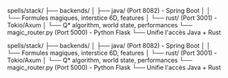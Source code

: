 spells/stack/
├── backends/
│   ├── java/ (Port 8082) - Spring Boot
│   │   └── Formules magiques, interstice 6D, features
│   └── rust/ (Port 3001) - Tokio/Axum
│       └── Q* algorithm, world state, performances
└── magic_router.py (Port 5000) - Python Flask
    └── Unifie l'accès Java + Rust

spells/stack/
├── backends/
│   ├── java/ (Port 8082) - Spring Boot
│   │   └── Formules magiques, interstice 6D, features
│   └── rust/ (Port 3001) - Tokio/Axum
│       └── Q* algorithm, world state, performances
└── magic_router.py (Port 5000) - Python Flask
    └── Unifie l'accès Java + Rust
